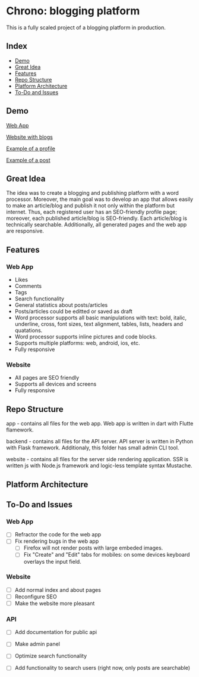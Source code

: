 # Chrono: blogging platform
    
This is a fully scaled project of a blogging platform in production.

## Index
   - [Demo](#Demo "Goto Demo")
   - [Great Idea](#Great-Idea "Goto great Idea")
   - [Features](#Features "Goto Features")
   - [Repo Structure](#Repo-Structure "Goto Repo Structure")
   - [Platform Architecture](#Platform-Architecture "Goto Platform Architecture")
   - [To-Do and Issues](#To-Do-and-Issues "Goto ToDo-and-Issues")

## Demo

[Web App](app.chrono.pw)

[Website with blogs](chrono.pw) 

[Example of a profile](chrono.pw/demid_zykov)

[Example of a post](https://chrono.pw/p/introducing_chrono)

## Great Idea

The idea was to create a blogging and publishing platform with a word processor. Moreover, the main goal was to develop an app that allows easily to make an article/blog and publish it not only within the platform but internet. Thus, each registered user has an SEO-friendly profile page; moreover, each published article/blog is SEO-friendly. Each article/blog is technically searchable. Additionally, all generated pages and the web app are responsive. 

## Features

### Web App
   - Likes
   - Comments
   - Tags
   - Search functionality
   - General statistics about posts/articles
   - Posts/articles could be editted or saved as draft
   - Word processor supports all basic manipulations with text: bold, italic, underline, cross, font sizes, text alignment, tables, lists, headers and quatations.
   - Word processor supports inline pictures and code blocks.
   - Supports multiple platforms: web, android, ios, etc.
   - Fully responsive

### Website
   - All pages are SEO friendly
   - Supports all devices and screens
   - Fully responsive

## Repo Structure

app - contains all files for the web app. Web app is written in dart with Flutte flamework.

backend - contains all files for the API server. API server is written in Python with Flask framework. Additionaly, this folder has small admin CLI tool.

website - contains all files for the server side rendering application. SSR is written js with Node.js framework and logic-less template syntax Mustache.

## Platform Architecture



## To-Do and Issues

### Web App
- [ ] Refractor the code for the web app
- [ ] Fix rendering bugs in the web app
    - [ ] Firefox will not render posts with large embeded images.
    - [ ] Fix "Create" and "Edit" tabs for mobiles: on some devices keyboard overlays the input field.

### Website
- [ ] Add normal index and about pages
- [ ] Reconfigure SEO
- [ ] Make the website more pleasant

### API
- [ ] Add documentation for public api
- [ ] Make admin panel
- [ ] Optimize search functionality
- [ ] Add functionality to search users (right now, only posts are searchable)

